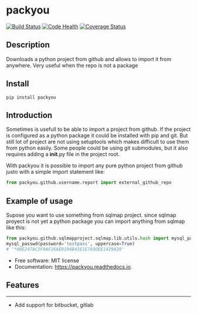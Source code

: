 # packyou
[![Build Status](https://travis-ci.org/llazzaro/packyou.svg?branch=master)](https://travis-ci.org/llazzaro/packyou) [![Code Health](https://landscape.io/github/llazzaro/packyou/master/landscape.svg?style=flat)](https://landscape.io/github/llazzaro/packyou/master) [![Coverage Status](https://coveralls.io/repos/github/llazzaro/packyou/badge.svg)](https://coveralls.io/github/llazzaro/packyou)

## Description
Downloads a python project from github and allows to import it from anywhere. Very useful when the repo is not a package

## Install

```
pip install packyou
```

## Introduction

Sometimes is usefull to be able to import a project from github.
If the project is configured as a python package it could be installed with pip and git.
But still lot of project are not using setuptools which makes difficult to use them from python easily.
Some people could be using git submodules, but it also requires adding a __init__.py file in the project root.

With packyou it is possible to import any pure python project from github justo with a simple import statement like:

```python
from packyou.github.username.report import external_github_repo
```

## Example of usage

Supose you want to use something from sqlmap project. since sqlmap proyect is not yet a python package you can import anything from
sqlmap like this:

```python
from packyou.github.sqlmapproject.sqlmap.lib.utils.hash import mysql_passwd
mysql_passwd(password='testpass', uppercase=True)
# '*00E247AC5F9AF26AE0194B41E1E769DEE1429A29'
```

* Free software: MIT license
* Documentation: https://packyou.readthedocs.io.


## Features
--------

* Add support for bitbucket, gitlab
